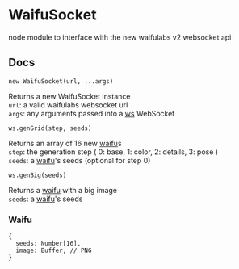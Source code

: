 # WaifuSocket

node module to interface with the new waifulabs v2 websocket api

## Docs
```
new WaifuSocket(url, ...args)
```
Returns a new WaifuSocket instance\
`url`: a valid waifulabs websocket url\
`args`: any arguments passed into a [ws](https://github.com/websockets/ws) WebSocket

```
ws.genGrid(step, seeds)
```
Returns an array of 16 new [waifu](#waifu)s\
`step`: the generation step
( 0: base, 1: color, 2: details, 3: pose )\
`seeds`: a [waifu](#waifu)'s seeds (optional for step 0)

```
ws.genBig(seeds)
```
Returns a [waifu](#waifu) with a big image\
`seeds`: a [waifu](#waifu)'s seeds

### Waifu
```
{
  seeds: Number[16],
  image: Buffer, // PNG
}
```